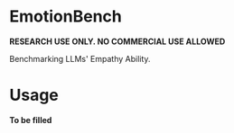 # EmotionBench
**RESEARCH USE ONLY. NO COMMERCIAL USE ALLOWED**

Benchmarking LLMs' Empathy Ability.

# Usage
**To be filled**
